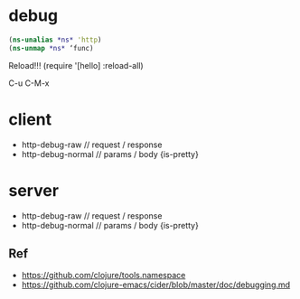 # debug

``` clojure
(ns-unalias *ns* 'http)
(ns-unmap *ns* ‘func)
```

Reload!!!
(require '[hello] :reload-all)

C-u C-M-x


# client

* http-debug-raw // request / response
* http-debug-normal // params / body {is-pretty}


# server

* http-debug-raw // request / response
* http-debug-normal // params / body {is-pretty}

## Ref

- <https://github.com/clojure/tools.namespace>
- <https://github.com/clojure-emacs/cider/blob/master/doc/debugging.md>

